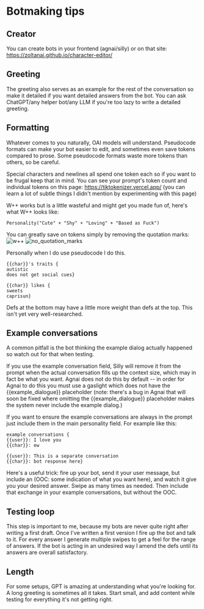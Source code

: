 # Botmaking tips

## Creator

You can create bots in your frontend (agnai/silly) or on that site: https://zoltanai.github.io/character-editor/

## Greeting

The greeting also serves as an example for the rest of the conversation so make it detailed if you want detailed answers from the bot. You can ask ChatGPT/any helper bot/any LLM if you're too lazy to write a detailed greeting.

## Formatting

Whatever comes to you naturally, OAI models will understand. Pseudocode formats can make your bot easier to edit, and sometimes even save tokens compared to prose. Some pseudocode formats waste more tokens than others, so be careful.

Special characters and newlines all spend one token each so if you want to be frugal keep that in mind. You can see your prompt's token count and individual tokens on this page: https://tiktokenizer.vercel.app/  (you can learn a lot of subtle things I didn't mention by experimenting with this page)

W++ works but is a little wasteful and might get you made fun of, here's what W++ looks like:
```
Personality("Cute" + "Shy" + "Loving" + "Based as Fuck")
```
You can greatly save on tokens simply by removing the quotation marks:
![w++](https://files.catbox.moe/04kb8d.png)
![no_quotation_marks](https://files.catbox.moe/bqoddz.png)

Personally when I do use pseudocode I do this.

```
{{char}}'s traits {
autistic
does not get social cues}

{{char}} likes {
sweets
caprisun}
```

Defs at the bottom may have a little more weight than defs at the top. This isn't yet very well-researched.

## Example conversations

 A common pitfall is the bot thinking the example dialog actually happened so watch out for that when testing.

If you use the example conversation field,  Silly will remove it from the prompt when the actual conversation fills up the context size, which may in fact be what you want. Agnai does not do this by default -- in order for Agnai to do this you must use a gaslight which does not have the {{example_dialogue}} placeholder (note: there's a bug in Agnai that will soon be fixed where omitting the {{example_dialogue}} placeholder makes the system never include the example dialog.)

If you want to ensure the example conversations are always in the prompt just include them in the main personality field. For example like this:

```
example conversations {
{{user}}: I love you
{{char}}: ew

{{user}}: This is a separate conversation
{{char}}: bot response here}
```

Here's a useful trick: fire up your bot, send it your user message, but include an (OOC: some indication of what you want here), and watch it give you your desired answer. Swipe as many times as needed. Then include that exchange in your example conversations, but without the OOC.

## Testing loop

This step is important to me, because my bots are never quite right after writing a first draft. Once I've written a first version I fire up the bot and talk to it. For every answer I generate multiple swipes to get a feel for the range of answers. If the bot is acting in an undesired way I amend the defs until its answers are overall satisfactory.

## Length

For some setups, GPT is amazing at understanding what you're looking for. A long greeting is sometimes all it takes. Start small, and add content while testing for everything it's not getting right.